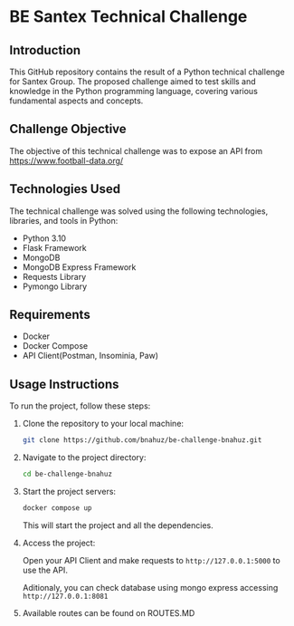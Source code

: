 # BE Santex Technical Challenge

## Introduction
This GitHub repository contains the result of a Python technical challenge for Santex Group. The proposed challenge aimed to test skills and knowledge in the Python programming language, covering various fundamental aspects and concepts.

## Challenge Objective
The objective of this technical challenge was to expose an API from https://www.football-data.org/

## Technologies Used

The technical challenge was solved using the following technologies, libraries, and tools in Python:

* Python 3.10
* Flask Framework
* MongoDB
* MongoDB Express Framework
* Requests Library
* Pymongo Library

## Requirements

* Docker
* Docker Compose
* API Client(Postman, Insominia, Paw)


## Usage Instructions

To run the project, follow these steps:

1. Clone the repository to your local machine:

    ```bash
    git clone https://github.com/bnahuz/be-challenge-bnahuz.git
    ```

2. Navigate to the project directory:

    ```bash
    cd be-challenge-bnahuz
    ```

3. Start the project servers:

    ```bash
    docker compose up
    ```
    This will start the project and all the dependencies.

4. Access the project:
    
    Open your API Client and make requests to `http://127.0.0.1:5000` to use the API.

    Aditionaly, you can check database using mongo express accessing `http://127.0.0.1:8081`

5. Available routes can be found on ROUTES.MD